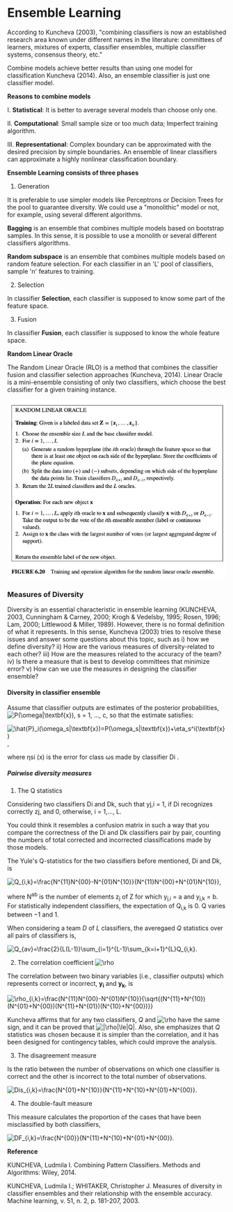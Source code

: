 # Ensemble Learning

According to Kuncheva (2003), "combining classifiers is now an established research area known under different names in the literature: committees of learners, mixtures of experts, classifier ensembles, multiple classifier systems, consensus theory, etc."

Combine models achieve better results than using one model for classification Kuncheva (2014). Also, an ensemble classifier is just one classifier model.

**Reasons to combine models**

 I. **Statistical**: It is better to average several models than choose only one. 
 
 II. **Computational**: Small sample size or too much data; Imperfect training algorithm. 
 
 III. **Representational**: Complex boundary can be approximated with the desired precision by simple boundaries. An ensemble of linear classifiers can approximate a highly nonlinear classification boundary. 

**Ensemble Learning consists of three phases**

1. Generation

 It is preferable to use simpler models like Perceptrons or Decision Trees for the pool to guarantee diversity. We could use a "monolithic" model or not, for example, using several different algorithms. 
  
**Bagging** is an ensemble that combines multiple models based on bootstrap samples. In this sense, it is possible to use a monolith or several different classifiers algorithms. 

**Random subspace** is an ensemble that combines multiple models based on random feature selection. For each classifier in an 'L' pool of classifiers, sample 'n' features to training. 

2. Selection

In classifier **Selection**, each classifier is supposed to know some part of the feature space. 

3. Fusion

In classifier **Fusion**, each classifier is supposed to know the whole feature space. 



**Random Linear Oracle**

The Random Linear Oracle (RLO) is a method that combines the classifier fusion and classifier selection approaches (Kuncheva, 2014). Linear Oracle is a mini-ensemble consisting of only two classifiers, which choose the best classifier for a given training instance. 

![Kuncheva (2014)](/images/RLO.png)


### Measures of Diversity

Diversity is an essential characteristic in ensemble learning (KUNCHEVA, 2003, Cunningham & Carney, 2000; Krogh & Vedelsby, 1995; Rosen, 1996; Lam, 2000; Littlewood & Miller, 1989). However, there is no formal definition of what it represents. In this sense, Kuncheva (2003) tries to resolve these issues and answer some questions about this topic, such as i) how we define diversity? ii) How are the various measures of diversity-related to each other? iii) How are the measures related to the accuracy of the team? iv) Is there a measure that is best to develop committees that minimize error? v) How can we use the measures in designing the classifier ensemble?


#### Diversity in classifier ensemble 

Assume that classifier outputs are estimates of the posterior probabilities, ![P(\omega|\textbf{x})](https://latex.codecogs.com/gif.latex?P(\omega|\textbf{x})), s = 1, ..., c, so that the estimate satisfies:

![\hat{P}_i(\omega_s|\textbf{x})=P(\omega_s|\textbf{x})+\eta_s^i(\textbf{x})](https://latex.codecogs.com/gif.latex?\hat{P}_i(\omega_s|\textbf{x})=P(\omega_s|\textbf{x})+\eta_s^i(\textbf{x})),

where ηsi (x) is the error for class ωs made by classifier Di . 


##### Pairwise diversity measures

 1. The Q statistics

Considering two classifiers Di and Dk, such that yj,i = 1, if Di recognizes correctly zj, and 0, otherwise, i = 1,..., L. 

You could think it resembles a confusion matrix in such a way that you compare the correctness of the Di and Dk classifiers pair by pair, counting the numbers of total corrected and incorrected classifications made by those models. 

The Yule's Q-statistics for the two classifiers before mentioned, Di and Dk, is

![Q_{i,k}=\frac{N^{11}N^{00}-N^{01}N^{10}}{N^{11}N^{00}+N^{01}N^{10}}](https://latex.codecogs.com/gif.latex?Q_{i,k}=\frac{N^{11}N^{00}-N^{01}N^{10}}{N^{11}N^{00}+N^{01}N^{10}}),

where N<sup>ab</sup> is the number of elements z<sub>j</sub> of Z for which y<sub>j,i</sub> = a and y<sub>j,k</sub> = b. For statistically independent classifiers, the expectation of Q<sub>i,k</sub> is 0. Q varies between −1 and 1. 

When considering a team *D* of *L* classifiers, the averegaed *Q* statistics over all pairs of classifiers is, 

![Q_{av}=\frac{2}{L(L-1)}\sum_{i=1}^{L-1}\sum_{k=i+1}^{L}Q_{i,k}](https://latex.codecogs.com/gif.latex?Q_{av}=\frac{2}{L(L-1)}\sum_{i=1}^{L-1}\sum_{k=i+1}^{L}Q_{i,k}).

 2. The correlation coefficient ![\rho](https://latex.codecogs.com/gif.latex?\rho)

The correlation between two binary variables (i.e., classifier outputs) which represents correct or incorrect, **y<sub>i</sub>** and **y<sub>k</sub>**, is 

![\rho_{i,k}=\frac{N^{11}N^{00}-N^{01}N^{10}}{\sqrt{(N^{11}+N^{10})(N^{01}+N^{00})(N^{11}+N^{01})(N^{10}+N^{00})}}](https://latex.codecogs.com/gif.latex?\rho_{i,k}=\frac{N^{11}N^{00}-N^{01}N^{10}}{\sqrt{(N^{11}+N^{10})(N^{01}+N^{00})(N^{11}+N^{01})(N^{10}+N^{00})}})

Kuncheva affirms that for any two classifiers, *Q* and ![\rho](https://latex.codecogs.com/gif.latex?\rho) have the same sign, and it can be proved that ![|\rho|\le|Q|](https://latex.codecogs.com/gif.latex?|\rho|\le|Q|). Also, she emphasizes that *Q* statistics was chosen because it is simpler than the correlation, and it has been designed for contingency tables, which could improve the analysis.


 3. The disagreement measure 
 
 Is the ratio between the number of observations on which one classifier is correct and the other is incorrect to the total number of observations. 
 
 ![Dis_{i,k}=\frac{N^{01}+N^{10}}{N^{11}+N^{10}+N^{01}+N^{00}}](https://latex.codecogs.com/gif.latex?Dis_{i,k}=\frac{N^{01}+N^{10}}{N^{11}+N^{10}+N^{01}+N^{00}}).
 
 4. The double-fault measure
 
 This measure calculates the proportion of the cases that have been misclassified by both classifiers, 
  
 ![DF_{i,k}=\frac{N^{00}}{N^{11}+N^{10}+N^{01}+N^{00}}](https://latex.codecogs.com/gif.latex?DF_{i,k}=\frac{N^{00}}{N^{11}+N^{10}+N^{01}+N^{00}}).
 


**Reference**


KUNCHEVA, Ludmila I. Combining Pattern Classifiers. Methods and Algorithms: Wiley, 2014.

KUNCHEVA, Ludmila I.; WHITAKER, Christopher J. Measures of diversity in classifier ensembles and their relationship with the ensemble accuracy. Machine learning, v. 51, n. 2, p. 181-207, 2003.
